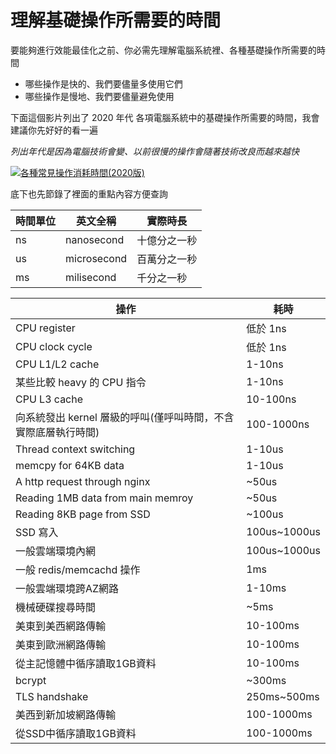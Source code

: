 # 理解基礎操作所需要的時間

要能夠進行效能最佳化之前、你必需先理解電腦系統裡、各種基礎操作所需要的時間

* 哪些操作是快的、我們要儘量多使用它們
* 哪些操作是慢地、我們要儘量避免使用

下面這個影片列出了 2020 年代 各項電腦系統中的基礎操作所需要的時間，我會建議你先好好的看一遍

*列出年代是因為電腦技術會變、以前很慢的操作會隨著技術改良而越來越快*

[![各種常見操作消耗時間(2020版)](https://img.youtube.com/vi/FqR5vESuKe0/0.jpg)](https://www.youtube.com/watch?v=FqR5vESuKe0)


底下也先節錄了裡面的重點內容方便查詢

|時間單位|英文全稱|實際時長|
|----|----|----|
|ns|nanosecond|十億分之一秒|
|us|microsecond|百萬分之一秒|
|ms|milisecond|千分之一秒|


|操作|耗時|
|----|----|
|CPU register|低於 1ns|
|CPU clock cycle|低於 1ns|
|CPU L1/L2 cache|1-10ns|
|某些比較 heavy 的 CPU 指令|1-10ns|
|CPU L3 cache|10-100ns|
|向系統發出 kernel 層級的呼叫(僅呼叫時間，不含實際底層執行時間)|100-1000ns|
|Thread context switching|1-10us|
|memcpy for 64KB data|1-10us|
|A http request through nginx|~50us|
|Reading 1MB data from main memroy|~50us|
|Reading 8KB page from SSD|~100us|
|SSD 寫入|100us~1000us|
|一般雲端環境內網|100us~1000us|
|一般 redis/memcachd 操作|1ms|
|一般雲端環境跨AZ網路|1-10ms|
|機械硬碟搜尋時間|~5ms|
|美東到美西網路傳輸|10-100ms|
|美東到歐洲網路傳輸|10-100ms|
|從主記憶體中循序讀取1GB資料|10-100ms|
|bcrypt|~300ms|
|TLS handshake|250ms~500ms|
|美西到新加坡網路傳輸|100-1000ms|
|從SSD中循序讀取1GB資料|100-1000ms|

